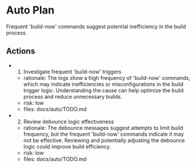 # Auto Plan

Frequent 'build-now' commands suggest potential inefficiency in the build process.

## Actions
- 1. Investigate frequent 'build-now' triggers
  - rationale: The logs show a high frequency of 'build-now' commands, which may indicate inefficiencies or misconfigurations in the build trigger logic. Understanding the cause can help optimize the build process and reduce unnecessary builds.
  - risk: low
  - files: docs/auto/TODO.md
- 2. Review debounce logic effectiveness
  - rationale: The debounce messages suggest attempts to limit build frequency, but the frequent 'build-now' commands indicate it may not be effective. Reviewing and potentially adjusting the debounce logic could improve build efficiency.
  - risk: low
  - files: docs/auto/TODO.md